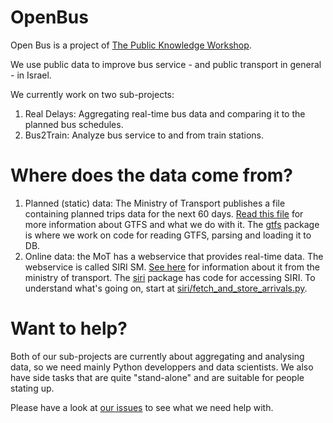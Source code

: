 # OpenBus

Open Bus is a project of [The Public Knowledge Workshop](http://http://www.hasadna.org.il). 

We use public data to improve bus service - and public transport in general - in Israel.

We currently work on two sub-projects: 

1. Real Delays: Aggregating real-time bus data and comparing it to the planned bus schedules. 
2. Bus2Train: Analyze bus service to and from train stations.


# Where does the data come from?

1. Planned (static) data: The Ministry of Transport publishes a file containing planned trips data for the next 60 days. [Read this file](https://github.com/hasadna/open-bus/blob/master/gtfs/working_with_GTFS.md) for more information about GTFS and what we do with it. The [gtfs](https://github.com/hasadna/open-bus/tree/master/gtfs) package is where we work on code for reading GTFS, parsing and loading it to DB. 
2. Online data: the MoT has a webservice that provides real-time data. The webservice is called SIRI SM. [See here](http://he.mot.gov.il/index.php?option=com_content&view=article&id=2243:pub-trn-memchakim&catid=167:pub-trn-dev-info&Itemid=304) for information about it from the ministry of transport. The [siri](https://github.com/hasadna/open-bus/tree/master/siri) package has code for accessing SIRI. To understand what's going on, start at [siri/fetch_and_store_arrivals.py](https://github.com/hasadna/open-bus/blob/master/siri/fetch_and_store_arrivals.py).


# Want to help?
Both of our sub-projects are currently about aggregating and analysing data, so we need mainly Python developpers and data scientists. We also have side tasks that are quite "stand-alone" and are suitable for people stating up. 

Please have a look at [our issues](<https://github.com/hasadna/open-bus/issues>) to see what we need help with. 
